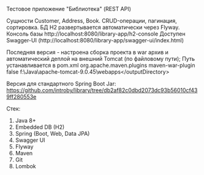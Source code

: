 Тестовое приложение "Библиотека" (REST API)

Сущности Customer, Address, Book. CRUD-операции, пагинация, сортировка.
БД H2 развертывается автоматически через Flyway. Консоль базы http://localhost:8080/library-app/h2-console
Доступен Swagger-UI (http://localhost:8080/library-app/swagger-ui/index.html)


Последняя версия - настроена сборка проекта в war архив и автоматический деплой на внешний Tomcat (по файловому пути);
Путь устанавливается в pom.xml
<plugin>
	<groupId>org.apache.maven.plugins</groupId>
	<artifactId>maven-war-plugin</artifactId>
	<configuration>
		<failOnMissingWebXml>false</failOnMissingWebXml>
		<outputDirectory>f:\Java\apache-tomcat-9.0.45\webapps\</outputDirectory>
	</configuration>
</plugin>


Версия для стандартного Spring Boot Jar:
https://github.com/introby/library/tree/db2af82c0dbd2073dc93b56010cf439ff280553e


Стек:
1. Java 8+
2. Embedded DB (H2)
2. Spring (Boot, Web, Data JPA)
3. Swagger UI
4. Flyway
5. Maven
6. Git
7. Lombok
